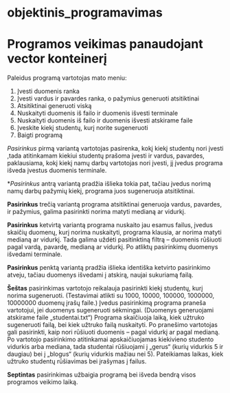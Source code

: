 # objektinis_programavimas

# Programos veikimas panaudojant vector konteinerį

Paleidus programą vartotojas mato meniu:
1.	Įvesti duomenis ranka
2.	Įvesti vardus ir pavardes ranka, o pažymius generuoti atsitiktinai
3.	Atsitiktinai generuoti viską
4.	Nuskaityti duomenis iš failo ir duomenis išvesti terminale
5.	Nuskaityti duomenis iš failo ir duomenis išvesti atskirame faile
6.	Įveskite kiekį studentų, kurį norite sugeneruoti 
7.	Baigti programą

   
*Pasirinkus* pirmą variantą vartotojas pasirenka, kokį kiekį studentų nori įvesti ,tada atitinkamam kiekiui studentų prašoma įvesti ir vardus, pavardes, paklausiama, kokį kiekį namų darbų vartotojas nori įvesti, jį įvedus programa išveda įvestus duomenis terminale.

**Pasirinkus* antrą variantą pradžia išlieka tokia pat, tačiau įvedus norimą namų darbų pažymių kiekį, programa juos sugeneruoja atsitiktinai.

**Pasirinkus** trečią variantą programa atsitiktinai generuoja vardus, pavardes, ir pažymius, galima pasirinkti norima matyti medianą ar vidurkį.

**Pasirinkus** ketvirtą variantą programa nuskaito jau esamus failus, įvedus skaičių duomenų, kurį norima nuskaityti, programa klausia, ar norima matyti medianą ar vidurkį. Tada galima uždėti pasitinktiną filtrą – duomenis rūšiuoti pagal vardą, pavardę, medianą ar vidurkį. Po atliktų pasirinkimų duomenys išvedami terminale.

**Pasirinkus** penktą variantą pradžia išlieka identiška ketvirto pasirinkimo atveju, tačiau duomenys išvedami į atskirą, naujai sukuriamą failą.

**Šeštas** pasirinkimas vartotojo reikalauja pasirinkti kiekį studentų, kurį norima sugeneruoti. (Testavimai atlikti su  1000, 10000, 100000, 1000000, 10000000 duomenų įrašų faile.) Įvedus pasirinkimą programa praneša vartotojui, jei duomenys sugeneruoti sėkmingai. (Duomenys generuojami atskirame faile „studentai.txt“) Programa skaičiuoja laiką, kiek užtruko sugeneruoti failą,  bei kiek užtruko failą nuskaityti. Po pranešimo vartotojas gali pasirinkti, kaip nori rūšiuoti duomenis – pagal vidurkį ar pagal medianą. Po vartotojo pasirinkimo atitinkamai apskaičiuojamas kiekivieno studento vidurkis arba mediana, tada studentai rūšiuojami į „gerus“ (kurių vidurkis 5 ir daugiau) bei į „blogus“ (kurių vidurkis mažiau nei 5). Pateikiamas laikas, kiek užtruko studentų rūšiavimas bei įrašymas į failus.

**Septintas** pasirinkimas užbaigia programą bei išveda bendrą visos programos veikimo laiką.
